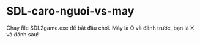 # SDL-caro-nguoi-vs-may
Chạy file SDL2game.exe để bắt đầu chơi.
Máy là O và đánh trước, bạn là X và đánh sau!
